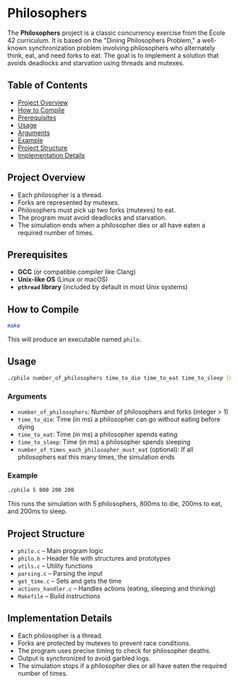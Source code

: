 # Philosophers

The **Philosophers** project is a classic concurrency exercise from the École 42 curriculum. It is based on the "Dining Philosophers Problem," a well-known synchronization problem involving philosophers who alternately think, eat, and need forks to eat. The goal is to implement a solution that avoids deadlocks and starvation using threads and mutexes.

## Table of Contents

- [Project Overview](#project-overview)
- [How to Compile](#how-to-compile)
- [Prerequisites](#prerequisites)
- [Usage](#usage)
- [Arguments](#arguments)
- [Example](#example)
- [Project Structure](#project-structure)
- [Implementation Details](#implementation-details)

## Project Overview

- Each philosopher is a thread.
- Forks are represented by mutexes.
- Philosophers must pick up two forks (mutexes) to eat.
- The program must avoid deadlocks and starvation.
- The simulation ends when a philosopher dies or all have eaten a required number of times.

## Prerequisites

- **GCC** (or compatible compiler like Clang)
- **Unix-like OS** (Linux or macOS)
- **`pthread` library** (included by default in most Unix systems)

## How to Compile

```sh
make
```

This will produce an executable named `philo`.

## Usage

```sh
./philo number_of_philosophers time_to_die time_to_eat time_to_sleep [number_of_times_each_philosopher_must_eat]
```

### Arguments

- `number_of_philosophers`: Number of philosophers and forks (integer > 1)
- `time_to_die`: Time (in ms) a philosopher can go without eating before dying
- `time_to_eat`: Time (in ms) a philosopher spends eating
- `time_to_sleep`: Time (in ms) a philosopher spends sleeping
- `number_of_times_each_philosopher_must_eat` (optional): If all philosophers eat this many times, the simulation ends

### Example

```sh
./philo 5 800 200 200
```

This runs the simulation with 5 philosophers, 800ms to die, 200ms to eat, and 200ms to sleep.

## Project Structure

- `philo.c` – Main program logic
- `philo.h` – Header file with structures and prototypes
- `utils.c` – Utility functions
- `parsing.c` – Parsing the input
- `get_time.c` – Sets and gets the time
- `actions_handler.c` – Handles actions (eating, sleeping and thinking)
- `Makefile` – Build instructions

## Implementation Details

- Each philosopher is a thread.
- Forks are protected by mutexes to prevent race conditions.
- The program uses precise timing to check for philosopher deaths.
- Output is synchronized to avoid garbled logs.
- The simulation stops if a philosopher dies or all have eaten the required number of times.
